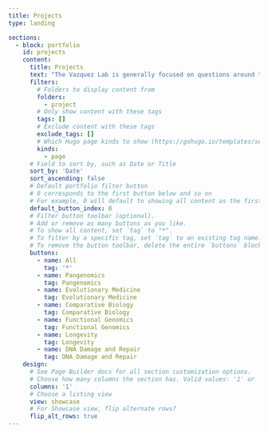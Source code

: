 ```yaml
---
title: Projects
type: landing

sections:
  - block: portfolio
    id: projects
    content:
      title: Projects
      text: "The Vazquez Lab is generally focused on questions around the evolution of longevity in mammals, with a special interest in humans, bats, and cetaceans. These projects use a combination of functional genomics (gene expression, chromatin accessibility, and epigenetic markers); population genomics (both traditional and pangenome-based); evolutionary genomics (e.g: selection scans and trait/molecular evolution); and molecular and cellular biology (e.g: high-throughput screens, genetic manipulation, and microscopy). Additionally, the lab also collaborates closely with other groups in Penn State and abroad on a number of related topics. Beyond these topics, we encourage all interested students and researchers to propose their own project ideas!"
      filters:
        # Folders to display content from
        folders:
          - project
        # Only show content with these tags
        tags: []
        # Exclude content with these tags
        exclude_tags: []
        # Which Hugo page kinds to show (https://gohugo.io/templates/section-templates/#page-kinds)
        kinds:
          - page
      # Field to sort by, such as Date or Title
      sort_by: 'Date'
      sort_ascending: false
      # Default portfolio filter button
      # 0 corresponds to the first button below and so on
      # For example, 0 will default to showing all content as the first button below shows content with *any* tag
      default_button_index: 0
      # Filter button toolbar (optional).
      # Add or remove as many buttons as you like.
      # To show all content, set `tag` to "*".
      # To filter by a specific tag, set `tag` to an existing tag name.
      # To remove the button toolbar, delete the entire `buttons` block.
      buttons:
        - name: All
          tag: '*'
        - name: Pangenomics
          tag: Pangenomics
        - name: Evolutionary Medicine
          tag: Evolutionary Medicine
        - name: Comparative Biology
          tag: Comparative Biology
        - name: Functional Genomics
          tag: Functional Genomics
        - name: Longevity
          tag: Longevity
        - name: DNA Damage and Repair
          tag: DNA Damage and Repair
    design:
      # See Page Builder docs for all section customization options.
      # Choose how many columns the section has. Valid values: '1' or '2'.
      columns: '1'
      # Choose a listing view
      view: showcase
      # For Showcase view, flip alternate rows?
      flip_alt_rows: true
---
```

